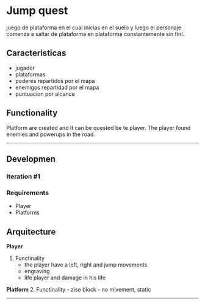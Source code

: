# Jump quest
juego de plataforma en el cual inicias en el suelo y luego el personaje comenza a saltar de plataforma en plataforma constantemente sin fin!.

## Caracteristicas
- jugador
- plataformas
- poderes repartidos por el mapa
- enemigos repartidad por el mapa
- puntuacion por alcance

## Functionality
Platform are created and it can be quested be te player. The player found enemies and powerups in the road.

___

## Developmen
### Iteration #1
### Requirements
- Player
- Platforms

## Arquitecture
**Player**
1. Functinality
    - the player have a left, right and jump movements
    - engraving
    - life player and damage in his life

**Platform**
2. Functinality
    - zise block
    - no mivement, static

___
